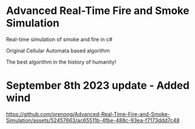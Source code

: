 # Advanced Real-Time Fire and Smoke Simulation
 Real-time simulation of smoke and fire in c#

Original Cellular Automata based algorithm

The best algorithm in the history of humanity!

# September 8th 2023 update - Added wind


https://github.com/orenong/Advanced-Real-Time-Fire-and-Smoke-Simulation/assets/52457663/ac65511b-4fbe-488c-93ea-f7173ddd7c48

